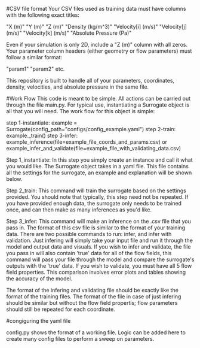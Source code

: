 #CSV file format
Your CSV files used as training data must have columns with the following exact titles:

"X (m)"
"Y (m)"
"Z (m)"
"Density (kg/m^3)"
"Velocity[i] (m/s)"
"Velocity[j] (m/s)"
"Velocity[k] (m/s)"
"Absolute Pressure (Pa)"

Even if your simulation is only 2D, include a "Z (m)" column with all zeros. Your parameter column headers (either geometry or flow parameters) must follow a similar format:

"param1"
"param2"
etc.

This repository is built to handle all of your parameters, coordinates, density, velocities, and absolute pressure in the same file.

#Work Flow
This code is meant to be simple. All actions can be carried out through the file main.py. For typical use, instantiating a Surrogate object is all that you will need. The work flow for this object is simple:

step 1-instantiate:
    example = Surrogate(config_path="configs/config_example.yaml")
step 2-train:
    example._train()
step 3-infer:
    example_inference(file=example_file_coords_and_params.csv)
    or
    example_infer_and_validate(file=example_file_with_validating_data.csv)

Step 1_instantiate: In this step you simply create an instance and call it what you would like. The Surrogate object takes in a yaml file. This file contains all the settings for the surrogate, an example and explanation will be shown below.

Step 2_train: This command will train the surrogate based on the settings provided. You should note that typically, this step need not be repeated. If you have provided enough data, the surrogate only needs to be trained once, and can then make as many inferences as you'd like.

Step 3_infer: This command will make an inference on the .csv file that you pass in. The format of this csv file is similar to the format of your training data. There are two possible commands to run: infer, and infer with validation. Just infering will simply take your input file and run it through the model and output data and visuals. If you wish to infer and validate, the file you pass in will also contain 'true' data for all of the flow fields, this command will pass your file through the model and compare the surrogate's outputs with the 'true' data. If you wish to validate, you must have all 5 flow field properties. This comparison involves error plots and tables showing the accuracy of the model.

The format of the infering and validating file should be exactly like the format of the training files. The format of the file in case of just infering should be similar but without the flow field propertis; flow parameters should still be repeated for each coordinate.


#congiguring the yaml file

config.py shows the format of a working file. Logic can be added here to create many config files to perform a sweep on parameters.

